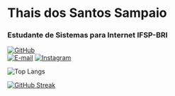 # **Thais dos Santos Sampaio**
### Estudante de Sistemas para Internet IFSP-BRI

[![GitHub](https://img.shields.io/badge/GitHub-100000?style=for-the-badge&logo=github&logoColor=white)](https://github.com/ThaiSSam)  
[![E-mail](https://img.shields.io/badge/-Email-000?style=for-the-badge&logo=microsoft-outlook&logoColor=007BFF)](mailto:thais.s.sam@homtmail.com)
[![Instagram](https://img.shields.io/badge/-Instagram-%23E4405F?style=for-the-badge&logo=instagram&logoColor=white)](https://www.instagram.com/taht.ss/)
  
![Top Langs](https://github-readme-stats-git-masterrstaa-rickstaa.vercel.app/api/top-langs/?username=ThaisSSam&theme=midnight-purple)

[![GitHub Streak](https://streak-stats.demolab.com/?user=ThaisSSam&theme=midnight-purple)](https://git.io/streak-stats)

